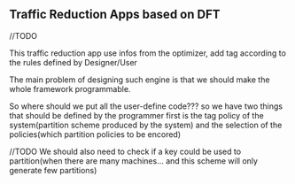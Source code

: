 ## Traffic Reduction Apps based on DFT

//TODO

This traffic reduction app use infos from the optimizer, add tag
according to the rules defined by Designer/User

The main problem of designing such engine is that we should make
the whole framework programmable. 

So where should we put all the user-define code???
so we have two things that should be defined by the programmer
first is the tag policy of the system(partition scheme produced
by the system) and the selection of the policies(which partition
policies to be encored)

//TODO We should also need to check if a key could be used
to partition(when there are many machines... and this scheme
will only generate few partitions)